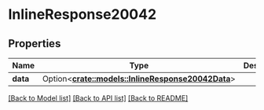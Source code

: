 # InlineResponse20042

## Properties

Name | Type | Description | Notes
------------ | ------------- | ------------- | -------------
**data** | Option<[**crate::models::InlineResponse20042Data**](inline_response_200_42_data.md)> |  | [optional]

[[Back to Model list]](../README.md#documentation-for-models) [[Back to API list]](../README.md#documentation-for-api-endpoints) [[Back to README]](../README.md)


